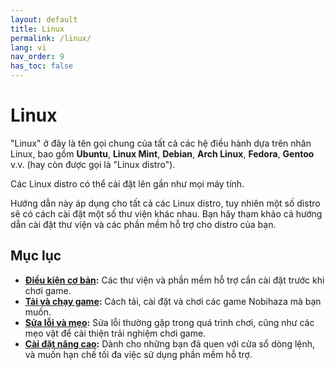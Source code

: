 ```yaml
---
layout: default
title: Linux
permalink: /linux/
lang: vi
nav_order: 9
has_toc: false
---
```


# Linux

"Linux" ở đây là tên gọi chung của tất cả các hệ điều hành dựa trên nhân Linux, bao gồm **Ubuntu**, **Linux Mint**, **Debian**, **Arch Linux**, **Fedora**, **Gentoo** v.v. (hay còn được gọi là "Linux distro").

Các Linux distro có thể cài đặt lên gần như mọi máy tính.

Hướng dẫn này áp dụng cho tất cả các Linux distro, tuy nhiên một số distro sẽ có cách cài đặt một số thư viện khác nhau. Bạn hãy tham khảo cả hướng dẫn cài đặt thư viện và các phần mềm hỗ trợ cho distro của bạn.

## Mục lục

* **[Điều kiện cơ bản](prerequisities):** Các thư viện và phần mềm hỗ trợ cần cài đặt trước khi chơi game.
* **[Tải và chạy game](installation):** Cách tải, cài đặt và chơi các game Nobihaza mà bạn muốn.
* **[Sửa lỗi và mẹo](troubleshooting):** Sửa lỗi thường gặp trong quá trình chơi, cũng như các mẹo vặt để cải thiện trải nghiệm chơi game.
* **[Cài đặt nâng cao](advanced):** Dành cho những bạn đã quen với cửa sổ dòng lệnh, và muốn hạn chế tối đa việc sử dụng phần mềm hỗ trợ.